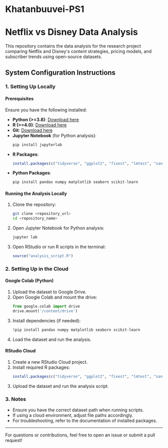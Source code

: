 # Khatanbuuvei-PS1
# Netflix vs Disney Data Analysis

This repository contains the data analysis for the research project comparing Netflix and Disney's content strategies, pricing models, and subscriber trends using open-source datasets.

## System Configuration Instructions

### 1. Setting Up Locally

#### **Prerequisites**
Ensure you have the following installed:
- **Python (>=3.8)**: [Download here](https://www.python.org/downloads/)
- **R (>=4.0)**: [Download here](https://cran.r-project.org/)
- **Git**: [Download here](https://git-scm.com/)
- **Jupyter Notebook** (for Python analysis):
  ```sh
  pip install jupyterlab
  ```
- **R Packages**:
  ```r
  install.packages(c("tidyverse", "ggplot2", "fixest", "lmtest", "sandwich"))
  ```
- **Python Packages**:
  ```sh
  pip install pandas numpy matplotlib seaborn scikit-learn
  ```

#### **Running the Analysis Locally**
1. Clone the repository:
   ```sh
   git clone <repository_url>
   cd <repository_name>
   ```
2. Open Jupyter Notebook for Python analysis:
   ```sh
   jupyter lab
   ```
3. Open RStudio or run R scripts in the terminal:
   ```r
   source("analysis_script.R")
   ```

### 2. Setting Up in the Cloud

#### **Google Colab (Python)**
1. Upload the dataset to Google Drive.
2. Open Google Colab and mount the drive:
   ```python
   from google.colab import drive
   drive.mount('/content/drive')
   ```
3. Install dependencies (if needed):
   ```sh
   !pip install pandas numpy matplotlib seaborn scikit-learn
   ```
4. Load the dataset and run the analysis.

#### **RStudio Cloud**
1. Create a new RStudio Cloud project.
2. Install required R packages:
   ```r
   install.packages(c("tidyverse", "ggplot2", "fixest", "lmtest", "sandwich"))
   ```
3. Upload the dataset and run the analysis script.

### 3. Notes
- Ensure you have the correct dataset path when running scripts.
- If using a cloud environment, adjust file paths accordingly.
- For troubleshooting, refer to the documentation of installed packages.

---

For questions or contributions, feel free to open an issue or submit a pull request!
